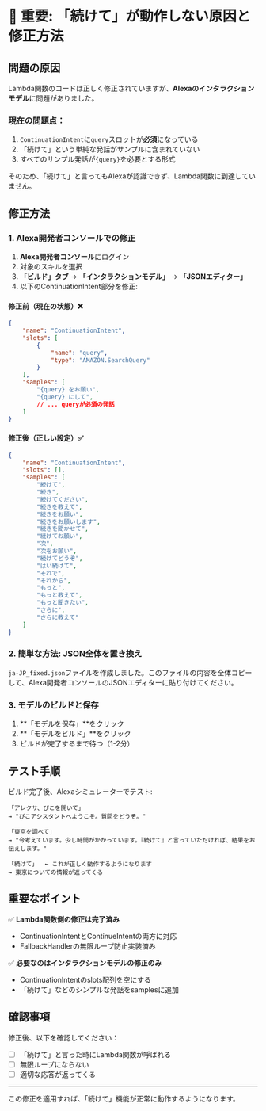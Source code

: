 # 🚨 重要: 「続けて」が動作しない原因と修正方法

## 問題の原因

Lambda関数のコードは正しく修正されていますが、**Alexaのインタラクションモデル**に問題がありました。

### 現在の問題点：
1. `ContinuationIntent`に`query`スロットが**必須**になっている
2. 「続けて」という単純な発話がサンプルに含まれていない
3. すべてのサンプル発話が`{query}`を必要とする形式

そのため、「続けて」と言ってもAlexaが認識できず、Lambda関数に到達していません。

## 修正方法

### 1. Alexa開発者コンソールでの修正

1. **Alexa開発者コンソール**にログイン
2. 対象のスキルを選択
3. **「ビルド」タブ** → **「インタラクションモデル」** → **「JSONエディター」**
4. 以下のContinuationIntent部分を修正:

#### 修正前（現在の状態）❌
```json
{
    "name": "ContinuationIntent",
    "slots": [
        {
            "name": "query",
            "type": "AMAZON.SearchQuery"
        }
    ],
    "samples": [
        "{query} をお願い",
        "{query} にして",
        // ... queryが必須の発話
    ]
}
```

#### 修正後（正しい設定）✅
```json
{
    "name": "ContinuationIntent",
    "slots": [],
    "samples": [
        "続けて",
        "続き",
        "続けてください",
        "続きを教えて",
        "続きをお願い",
        "続きをお願いします",
        "続きを聞かせて",
        "続けてお願い",
        "次",
        "次をお願い",
        "続けてどうぞ",
        "はい続けて",
        "それで",
        "それから",
        "もっと",
        "もっと教えて",
        "もっと聞きたい",
        "さらに",
        "さらに教えて"
    ]
}
```

### 2. 簡単な方法: JSON全体を置き換え

`ja-JP_fixed.json`ファイルを作成しました。このファイルの内容を全体コピーして、Alexa開発者コンソールのJSONエディターに貼り付けてください。

### 3. モデルのビルドと保存

1. **「モデルを保存」**をクリック
2. **「モデルをビルド」**をクリック
3. ビルドが完了するまで待つ（1-2分）

## テスト手順

ビルド完了後、Alexaシミュレーターでテスト:

```
「アレクサ、ぴこを開いて」
→ "ぴこアシスタントへようこそ。質問をどうぞ。"

「東京を調べて」
→ "今考えています。少し時間がかかっています。『続けて』と言っていただければ、結果をお伝えします。"

「続けて」  ← これが正しく動作するようになります
→ 東京についての情報が返ってくる
```

## 重要なポイント

✅ **Lambda関数側の修正は完了済み**
- ContinuationIntentとContinueIntentの両方に対応
- FallbackHandlerの無限ループ防止実装済み

✅ **必要なのはインタラクションモデルの修正のみ**
- ContinuationIntentのslots配列を空にする
- 「続けて」などのシンプルな発話をsamplesに追加

## 確認事項

修正後、以下を確認してください：
- [ ] 「続けて」と言った時にLambda関数が呼ばれる
- [ ] 無限ループにならない
- [ ] 適切な応答が返ってくる

---

この修正を適用すれば、「続けて」機能が正常に動作するようになります。